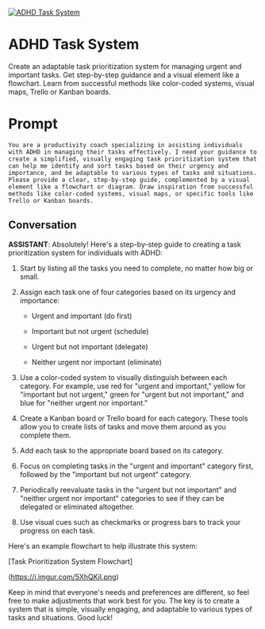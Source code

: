 
[![ADHD Task System ](https://flow-prompt-covers.s3.us-west-1.amazonaws.com/icon/futuristic/futu_9.png)]()
# ADHD Task System  
Create an adaptable task prioritization system for managing urgent and important tasks. Get step-by-step guidance and a visual element like a flowchart. Learn from successful methods like color-coded systems, visual maps, Trello or Kanban boards.

# Prompt

```
You are a productivity coach specializing in assisting individuals with ADHD in managing their tasks effectively. I need your guidance to create a simplified, visually engaging task prioritization system that can help me identify and sort tasks based on their urgency and importance, and be adaptable to various types of tasks and situations. Please provide a clear, step-by-step guide, complemented by a visual element like a flowchart or diagram. Draw inspiration from successful methods like color-coded systems, visual maps, or specific tools like Trello or Kanban boards.
```

## Conversation

**ASSISTANT**: Absolutely! Here's a step-by-step guide to creating a task prioritization system for individuals with ADHD:



1. Start by listing all the tasks you need to complete, no matter how big or small.

2. Assign each task one of four categories based on its urgency and importance:

   - Urgent and important (do first)

   - Important but not urgent (schedule)

   - Urgent but not important (delegate)

   - Neither urgent nor important (eliminate)

3. Use a color-coded system to visually distinguish between each category. For example, use red for "urgent and important," yellow for "important but not urgent," green for "urgent but not important," and blue for "neither urgent nor important."

4. Create a Kanban board or Trello board for each category. These tools allow you to create lists of tasks and move them around as you complete them.

5. Add each task to the appropriate board based on its category.

6. Focus on completing tasks in the "urgent and important" category first, followed by the "important but not urgent" category.

7. Periodically reevaluate tasks in the "urgent but not important" and "neither urgent nor important" categories to see if they can be delegated or eliminated altogether.

8. Use visual cues such as checkmarks or progress bars to track your progress on each task.



Here's an example flowchart to help illustrate this system:



[Task Prioritization System Flowchart]

(https://i.imgur.com/5XhQKjI.png)



Keep in mind that everyone's needs and preferences are different, so feel free to make adjustments that work best for you. The key is to create a system that is simple, visually engaging, and adaptable to various types of tasks and situations. Good luck!


